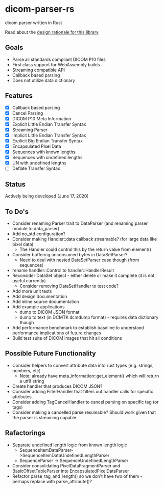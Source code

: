 # dicom-parser-rs
dicom parser written in Rust

Read about the [design rationale for this library](DESIGN.md)

## Goals

* Parse all standards compliant DICOM P10 files
* First class support for WebAssembly builds 
* Streaming compatible API
* Callback based parsing
* Does not utilize data dictionary

## Features

* [X] Callback based parsing
* [X] Cancel Parsing
* [X] DICOM P10 Meta Information
* [X] Explicit Little Endian Transfer Syntax
* [X] Streaming Parser
* [X] Implicit Little Endian Transfer Syntax
* [X] Explicit Big Endian Transfer Syntax
* [X] Encapsulated Pixel Data
* [X] Sequences with known lengths
* [X] Sequences with undefined lengths
* [X] UN with undefined lengths
* [ ] Deflate Transfer Syntax

## Status

Actively being developed (June 17, 2020)

## To Do's

* Consider renaming Parser trait to DataParser (and renaming parser module to data_parser)
* Add no_std configuration?
* Consider making Handler::data callback streamable? (for large data like pixel data)
  * The Handler could control this by the return value from element()
* Consider buffering unconsumed bytes in DataSetParser?
  * Need to deal with nested DataSetParser case though (from sequences)
* rename handler::Control to handler::HandlerResult
* Reconsider DataSet object - either delete or make it complete (it is not useful currently)
  * Consider removing DataSetHandler to test code?
* Add more unit tests
* Add design documentation
* Add inline source documentation
* Add example applications
  * dump to DICOM JSON format
  * dump to text (in DCMTK dcmdump format) - requires data dictionary though
* Add performance benchmark to establish baseline to understand performance implications of future changes
* Build test suite of DICOM images that hit all conditions

## Possible Future Functionality

* Consider helpers to convert attribute data into rust types (e.g. strings, numbers, etc)
  * Note: already have meta_information::get_element() which will return a utf8 string
* Create handler that produces DICOM JSON?
* Consider adding FilterHandler that filters out handler calls for specific attributes.  
* Consider adding TagCancelHandler to cancel parsing on specific tag (or tags)
* Consider making a cancelled parse resumable?  Should work given that the parser is streaming capable

## Rafactorings

* Separate undefined length logic from known length logic
  * SequenceItemDataParser->SequenceItemDataUndefinedLengthParser
  * SequenceParser -> SequenceUndefinedLengthParser 
* Consider consolidating PixelDataFragmentParser and BasicOffsetTableParser into EncapsulatedPixelDataParser
* Refactor parse_tag_and_length() so we don't have two of them - perhaps replace with parse_attribute()?
